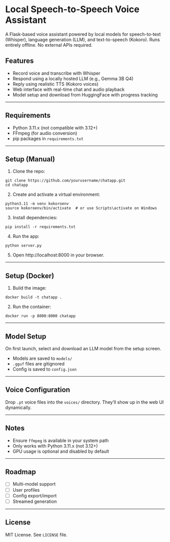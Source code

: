 # Local Speech-to-Speech Voice Assistant

A Flask-based voice assistant powered by local models for speech-to-text (Whisper), language generation (LLM), and text-to-speech (Kokoro). Runs entirely offline. No external APIs required.

## Features

- Record voice and transcribe with Whisper  
- Respond using a locally hosted LLM (e.g., Gemma 3B Q4)  
- Reply using realistic TTS (Kokoro voices)  
- Web interface with real-time chat and audio playback  
- Model setup and download from HuggingFace with progress tracking  

---

## Requirements

- Python 3.11.x (not compatible with 3.12+)
- FFmpeg (for audio conversion)
- pip packages in `requirements.txt`

---

## Setup (Manual)

1. Clone the repo:

```
git clone https://github.com/yourusername/chatapp.git
cd chatapp
```

2. Create and activate a virtual environment:

```
python3.11 -m venv kokoroenv
source kokoroenv/bin/activate  # or use Scripts\activate on Windows
```

3. Install dependencies:

```
pip install -r requirements.txt
```

4. Run the app:

```
python server.py
```

5. Open http://localhost:8000 in your browser.

---

## Setup (Docker)

1. Build the image:

```
docker build -t chatapp .
```

2. Run the container:

```
docker run -p 8000:8000 chatapp
```

---

## Model Setup

On first launch, select and download an LLM model from the setup screen.

- Models are saved to `models/`
- `.gguf` files are gitignored
- Config is saved to `config.json`

---

## Voice Configuration

Drop `.pt` voice files into the `voices/` directory. They’ll show up in the web UI dynamically.

---

## Notes

- Ensure `ffmpeg` is available in your system path
- Only works with Python 3.11.x (not 3.12+)
- GPU usage is optional and disabled by default

---

## Roadmap

- [ ] Multi-model support
- [ ] User profiles
- [ ] Config export/import
- [ ] Streamed generation

---

## License

MIT License. See `LICENSE` file.

